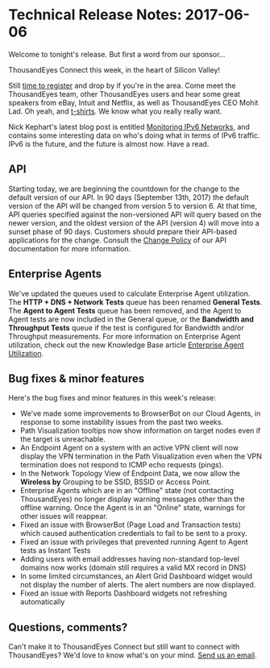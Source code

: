 # Technical Release Notes: 2017-06-06

Welcome to tonight's release. But first a word from our sponsor...

ThousandEyes Connect this week, in the heart of Silicon Valley!

Still [time to register](https://www.thousandeyes.com/events/connect) and drop by if you're in the area. Come meet the ThousandEyes team, other ThousandEyes users and hear some great speakers from eBay, Intuit and Netflix, as well as ThousandEyes CEO Mohit Lad. Oh yeah, and [t-shirts](https://www.thousandeyes.com/tshirt). We know what you really really want.

Nick Kephart's latest blog post is entitled [Monitoring IPv6 Networks](https://blog.thousandeyes.com/monitoring-ipv6-networks/), and contains some interesting data on who's doing what in terms of IPv6 traffic. IPv6 is the future, and the future is almost now. Have a read.

## API

Starting today, we are beginning the countdown for the change to the default version of our API.  In 90 days \(September 13th, 2017\) the default version of the API will be changed from version 5 to version 6.  At that time, API queries specified against the non-versioned API will query based on the newer version, and the oldest version of the API \(version 4\) will move into a sunset phase of 90 days. Customers should prepare their API-based applications for the change.  Consult the [Change Policy](http://developer.thousandeyes.com/v5/#/versioning) of our API documentation for more information. 

## Enterprise Agents

We've updated the queues used to calculate Enterprise Agent utilization. The **HTTP + DNS + Network Tests** queue has been renamed **General Tests**. The **Agent to Agent Tests** queue has been removed, and the Agent to Agent tests are now included in the General queue, or the **Bandwidth and Throughput Tests** queue if the test is configured for Bandwidth and/or Throughput measurements.  For more information on Enterprise Agent utilization, check out the new Knowledge Base article [Enterprise Agent Utilization](https://success.thousandeyes.com/PublicArticlePage?articleIdParam=kA044000000CnjgCAC).

## Bug fixes & minor features

 Here's the bug fixes and minor features in this week's release:

* We've made some improvements to BrowserBot on our Cloud Agents, in response to some instability issues from the past two weeks.
* Path Visualization tooltips now show information on target nodes even if the target is unreachable.
* An Endpoint Agent on a system with an active VPN client will now display the VPN termination in the Path Visualization even when the VPN termination does not respond to ICMP echo requests \(pings\).
* In the Network Topology View of Endpoint Data, we now allow the **Wireless by** Grouping to be SSID, BSSID or Access Point.
* Enterprise Agents which are in an "Offline" state \(not contacting ThousandEyes\) no longer display warning messages other than the offline warning.  Once the Agent is in an "Online" state, warnings for other issues will reappear.
* Fixed an issue with BrowserBot \(Page Load and Transaction tests\) which caused authentication credentials to fail to be sent to a proxy.
* Fixed an issue with privileges that prevented running Agent to Agent tests as Instant Tests
* Adding users with email addresses having non-standard top-level domains now works \(domain still requires a valid MX record in DNS\)
* In some limited circumstances, an Alert Grid Dashboard widget would not display the number of alerts.  The alert numbers are now displayed.
* Fixed an issue with Reports Dashboard widgets not refreshing automatically

## ​Questions, comments?

 Can't make it to ThousandEyes Connect but still want to connect with ThousandEyes? We'd love to know what's on your mind.  [Send us an email](mailto:support@thousandeyes.com?subject=2017-06-06+Release+Update).

